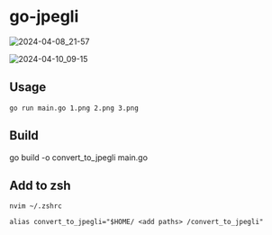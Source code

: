 # go-jpegli

![2024-04-08_21-57](https://github.com/ngmisl/go-jpegli/assets/98217124/64611d1c-43a7-44b0-979e-86ed340656f5)

![2024-04-10_09-15](https://github.com/ngmisl/go-jpegli/assets/98217124/f7e02fb3-c419-4952-bc1c-e0518a461ab3)

## Usage

`go run main.go 1.png 2.png 3.png`

## Build

go build -o convert_to_jpegli main.go

## Add to zsh

`nvim ~/.zshrc`

`alias convert_to_jpegli="$HOME/ <add paths> /convert_to_jpegli"`
